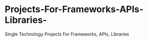 # Projects-For-Frameworks-APIs-Libraries-
Single Technology Projects For Frameworks, APIs, Libraries 
